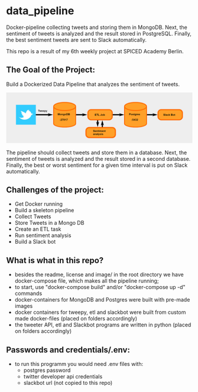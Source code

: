 # data_pipeline
Docker-pipeline collecting tweets and storing them in MongoDB. Next, the sentiment of tweets is analyzed and the result stored in PostgreSQL. Finally, the best sentiment tweets are sent to Slack automatically.

This repo is a result of my 6th weekly project at SPICED Academy Berlin.

## The Goal of the Project:
Build a Dockerized Data Pipeline that analyzes the sentiment of tweets.

![Pipeline schema (c) SPICED Academy](https://github.com/asyaparfenova/data_pipeline/blob/main/images/pipeline.png?raw=true "Photo Credit: SPICED Academy")

The pipeline should collect tweets and store them in a database. Next, the sentiment of tweets is analyzed and the result stored in a second database. Finally, the best or worst sentiment for a given time interval is put on Slack automatically.

## Challenges of the project:
- Get Docker running
- Build a skeleton pipeline
- Collect Tweets
- Store Tweets in a Mongo DB
- Create an ETL task
- Run sentiment analysis
- Build a Slack bot

## What is what in this repo?
- besides the readme, license and image/ in the root directory we have docker-compose file, which makes all the pipeline running;
- to start, use "docker-compose build" and/or "docker-compose up -d" commands
- docker-containers for MongoDB and Postgres were built with pre-made images
- docker containers for tweepy, etl and slackbot were built from custom made docker-files (placed on folders accordingly)
- the tweeter API, etl and Slackbot programs are written in python (placed on folders accordingly)

## Passwords and credentials/.env:
- to run this programm you would need .env files with:
  - postgres password
  - twitter developer api credentials
  - slackbot url
(not copied to this repo)
  
